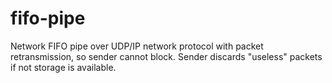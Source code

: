 # fifo-pipe
Network FIFO pipe over UDP/IP network protocol with packet retransmission, so sender cannot block. Sender discards "useless" packets if not storage is available.
